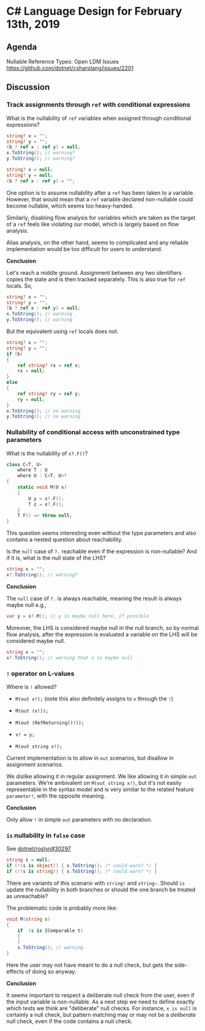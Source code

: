 # C# Language Design for February 13th, 2019

## Agenda

Nullable Reference Types: Open LDM Issues https://github.com/dotnet/csharplang/issues/2201

## Discussion

### Track assignments through `ref` with conditional expressions

What is the nullability of `ref` variables when assigned through conditional expressions?

```cs
string? x = "";
string? y = "";
(b ? ref x : ref y) = null;
x.ToString(); // warning?
y.ToString(); // warning?
```

```cs
string? x = null;
string? y = null;
(b ? ref x : ref y) = "";
```

One option is to assume nullability after a `ref` has been taken to a variable. However,
that would mean that a `ref` variable declared non-nullable could become nullable, which
seems too heavy-handed.

Similarly, disabling flow analysis for variables which are taken as the target of a `ref`
feels like violating our model, which is largely based on flow analysis.

Alias analysis, on the other hand, seems to complicated and any reliable implementation
would be too difficult for users to understand.

**Conclusion**

Let's reach a middle ground. Assignment between any two identifiers copies
the state and is then tracked separately. This is also true for `ref` locals.
So,

```C#
string? x = "";
string? y = "";
(b ? ref x : ref y) = null;
x.ToString(); // warning
y.ToString(); // warning
```

But the equivalent using `ref` locals does not.

```C#
string? x = "";
string? y = "";
if (b)
{
    ref string? rx = ref x;
    rx = null;
}
else
{
    ref string? ry = ref y;
    ry = null;
}
x.ToString(); // no warning
y.ToString(); // no warning
```

### Nullability of conditional access with unconstrained type parameters

What is the nullability of `x?.F()`?

```cs
class C<T, U>
    where T : U
    where U : C<T, U>?
{
    static void M(U x)
    {
        U y = x?.F();
        T z = x?.F();
    }
    T F() => throw null;
}
```

This question seems interesting even without the type parameters and also
contains a nested question about reachability.

Is the `null` case of `?.` reachable even if the expression is non-nullable?
And if it is, what is the null state of the LHS?

```C#
string x = "";
x?.ToString(); // warning?
```

**Conclusion**

The `null` case of `?.` is always reachable, meaning the result is always
maybe null e.g.,

```C#
var y = x?.M(); // y is maybe null here, if possible
```

Moreover, the LHS is considered maybe null in the null branch, so by normal
flow analysis, after the expression is evaluated a variable on the LHS will
be considered maybe null.

```C#
string x = "";
x?.ToString(); // warning that x is maybe null
```

### `!` operator on L-values

Where is `!` allowed?

* `M(out x!);` (note this also definitely assigns to `x` through the `!`)

* `M(out (x!));`

* `M(out (RefReturning()!));`

* `x! = y;`

* `M(out string x!);`

Current implementation is to allow in `out` scenarios, but disallow in assignment scenarios.

We dislike allowing it in regular assignment. We like allowing it in simple
`out` parameters. We're ambivalent on `M(out string x!)`, but it's
not easily representable in the syntax model and is very similar to the
related feature `parameter!`, with the opposite meaning.

**Conclusion**

Only allow `!` in simple `out` parameters with no declaration.

### `is` nullability in `false` case

See [dotnet/roslyn#30297](https://github.com/dotnet/roslyn/issues/30297)

```cs
string s = null;
if (!(s is object)) { s.ToString(); /* could warn? */ }
if (!(s is string)) { s.ToString(); /* could warn? */ }
```

There are variants of this scenario with `string!` and `string~`. Should `is`
update the nullability in both branches or should the one branch be treated
as unreachable?

The problematic code is probably more like:

```C#
void M(string s)
{
    if  (s is IComparable t)
    {
    }
    s.ToString(); // warning
}
```

Here the user may not have meant to do a null check, but gets the
side-effects of doing so anyway.

**Conclusion**

It seems important to respect a deliberate null check from the
user, even if the input variable is non-nullable. As a next step we
need to define exactly which tests we think are "deliberate" null
checks. For instance, `x is null` is certainly a null check, but
pattern matching may or may not be a *deliberate* null check, even
if the code contains a null check.
